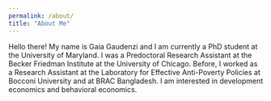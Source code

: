 ```yaml
---
permalink: /about/
title: "About Me"
---
```

Hello there! My name is Gaia Gaudenzi and I am currently a PhD student at the University of Maryland.
I was a Predoctoral Research Assistant at the Becker Friedman Institute at the University of Chicago. Before, I worked as a Research Assistant at the Laboratory for Effective Anti-Poverty Policies at Bocconi University and at BRAC Bangladesh. I am interested in development economics and behavioral economics.
